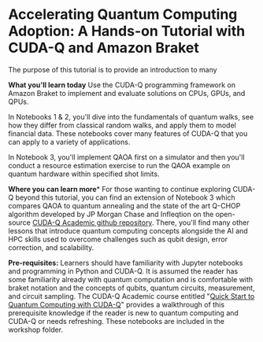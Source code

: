 # Accelerating Quantum Computing Adoption: A Hands-on Tutorial with CUDA-Q and Amazon Braket

The purpose of this tutorial is to provide an introduction to many 

**What you'll learn today**
Use the CUDA-Q programming framework on Amazon Braket to implement and evaluate solutions on CPUs, GPUs, and QPUs. 

In Notebooks 1 & 2, you'll dive into the fundamentals of quantum walks, see how they differ from classical random walks, and apply them to model financial data. These notebooks cover many features of CUDA-Q that you can apply to a variety of applications.

In Notebook 3, you'll implement QAOA first on a simulator and then you'll conduct a resource estimation exercise to run the QAOA example on quantum hardware within specified shot limits.

**Where you can learn more***
For those wanting to continue exploring CUDA-Q beyond this tutorial, you can find an extension of Notebook 3 which compares QAOA to quantum annealing and the state of the art Q-CHOP algorithm developed by JP Morgan Chase and Infleqtion on the open-source [CUDA-Q Academic github repository](https://github.com/NVIDIA/cuda-q-academic).  There, you'll find many other lessons that introduce quantum computing concepts alongside the AI and HPC skills used to overcome challenges such as qubit design, error correction, and scalability.

**Pre-requisites:** Learners should have familiarity with Jupyter notebooks and programming in Python and CUDA-Q. It is assumed the reader has some familiarity already with quantum computation and is comfortable with braket notation and the concepts of qubits, quantum circuits, measurement, and circuit sampling. The CUDA-Q Academic course entitled "[Quick Start to Quantum Computing with CUDA-Q](https://github.com/NVIDIA/cuda-q-academic/tree/main/quick-start-to-quantum)" provides a walkthrough of this prerequisite knowledge if the reader is new to quantum computing and CUDA-Q or needs refreshing.  These notebooks are included in the workshop folder.


